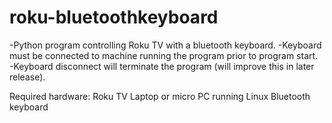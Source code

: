 # roku-bluetoothkeyboard
-Python program controlling Roku TV with a bluetooth keyboard.
-Keyboard must be connected to machine running the program prior to program start.  
-Keyboard disconnect will terminate the program (will improve this in later release).

Required hardware:
Roku TV
Laptop or micro PC running Linux
Bluetooth keyboard
